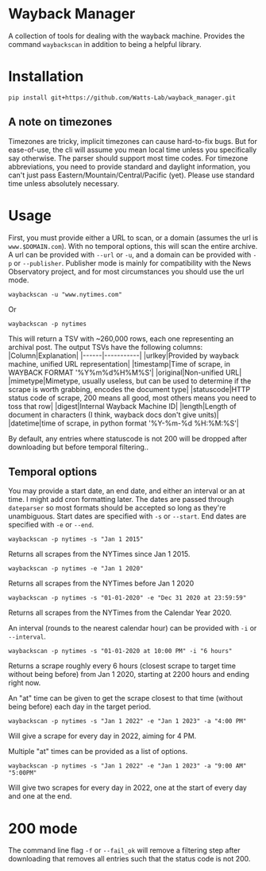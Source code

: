 # Wayback Manager

A collection of tools for dealing with the wayback machine. Provides the command `waybackscan` in addition to being a helpful library.

# Installation

```
pip install git+https://github.com/Watts-Lab/wayback_manager.git
```

## A note on timezones

Timezones are tricky, implicit timezones can cause hard-to-fix bugs. But for ease-of-use, the cli will assume you mean local time unless you specifically say otherwise. The parser should support most time codes.
For timezone abbreviations, you need to provide standard and daylight information, you can't just pass Eastern/Mountain/Central/Pacific (yet). Please use standard time unless absolutely necessary.

# Usage

First, you must provide either a URL to scan, or a domain (assumes the url is `www.$DOMAIN.com`).
With no temporal options, this will scan the entire archive.
A url can be provided with `--url` or `-u`, and a domain can be provided with `-p` or `--publisher`. 
Publisher mode is mainly for compatibility with the News Observatory project, and for most circumstances you should use the url mode.

```
waybackscan -u "www.nytimes.com"
```

Or

```
waybackscan -p nytimes
```

This will return a TSV with ~260,000 rows, each one representing an archival post.
The output TSVs have the following columns:
|Column|Explanation|
|------|-----------|
|urlkey|Provided by wayback machine, unified URL representation|
|timestamp|Time of scrape, in WAYBACK FORMAT '%Y%m%d%H%M%S'|
|original|Non-unified URL|
|mimetype|Mimetype, usually useless, but can be used to determine if the scrape is worth grabbing, encodes the document type|
|statuscode|HTTP status code of scrape, 200 means all good, most others means you need to toss that row|
|digest|Internal Wayback Machine ID|
|length|Length of document in characters (I think, wayback docs don't give units)|
|datetime|time of scrape, in python format '%Y-%m-%d %H:%M:%S'|

By default, any entries where statuscode is not 200 will be dropped after downloading but before temporal filtering..

## Temporal options

You may provide a start date, an end date, and either an interval or an at time. I might add cron formatting later.
The dates are passed through `dateparser` so most formats should be accepted so long as they're unambiguous.
Start dates are specified with `-s` or `--start`.
End dates are specified with `-e` or `--end`.

```
waybackscan -p nytimes -s "Jan 1 2015"
```

Returns all scrapes from the NYTimes since Jan 1 2015.

```
waybackscan -p nytimes -e "Jan 1 2020"
```

Returns all scrapes from the NYTimes before Jan 1 2020

```
waybackscan -p nytimes -s "01-01-2020" -e "Dec 31 2020 at 23:59:59"
```

Returns all scrapes from the NYTimes from the Calendar Year 2020.

An interval (rounds to the nearest calendar hour) can be provided with `-i` or `--interval`.

```
waybackscan -p nytimes -s "01-01-2020 at 10:00 PM" -i "6 hours"
```

Returns a scrape roughly every 6 hours (closest scrape to target time without being before) from Jan 1 2020, starting at 2200 hours and ending right now.

An "at" time can be given to get the scrape closest to that time (without being before) each day in the target period.

```
waybackscan -p nytimes -s "Jan 1 2022" -e "Jan 1 2023" -a "4:00 PM"
```

Will give a scrape for every day in 2022, aiming for 4 PM.

Multiple "at" times can be provided as a list of options.
```
waybackscan -p nytimes -s "Jan 1 2022" -e "Jan 1 2023" -a "9:00 AM" "5:00PM"
```
Will give two scrapes for every day in 2022, one at the start of every day and one at the end.

# 200 mode

The command line flag `-f` or `--fail_ok` will remove a filtering step after downloading that removes all entries such that the status code is not 200.

